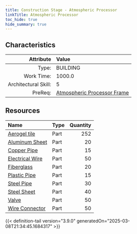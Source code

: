 ```yaml
---
title: Construction Stage - Atmospheric Processor
linkTitle: Atmospheric Processor
toc_hide: true
hide_summary: true
---
```

<!-- This is generated by the MarsSim HelpGenertor, do not edit. -->

## Characteristics

| Attribute      | Value |
|--------:|:------|
|Type:|BUILDING|
|Work Time:|1000.0|
|Architectural Skill:|5|
|PreReq:|[Atmospheric Processor Frame](/docs/definitions/construction/atmospheric-processor-frame)|

## Resources

| Name | Type | Quantity |
|:-----|:-----|-----:|
|[Aerogel tile](/docs/definitions/part/aerogel-tile)|Part|252|
|[Aluminum Sheet](/docs/definitions/part/aluminum-sheet)|Part|20|
|[Copper Pipe](/docs/definitions/part/copper-pipe)|Part|15|
|[Electrical Wire](/docs/definitions/part/electrical-wire)|Part|50|
|[Fiberglass](/docs/definitions/part/fiberglass)|Part|20|
|[Plastic Pipe](/docs/definitions/part/plastic-pipe)|Part|15|
|[Steel Pipe](/docs/definitions/part/steel-pipe)|Part|30|
|[Steel Sheet](/docs/definitions/part/steel-sheet)|Part|40|
|[Valve](/docs/definitions/part/valve)|Part|50|
|[Wire Connector](/docs/definitions/part/wire-connector)|Part|50|




{{< definition-tail version="3.9.0" generatedOn="2025-03-08T21:34:45.1684317" >}}

